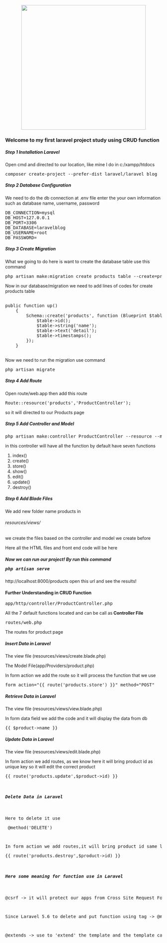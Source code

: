 <p align="center"><a href="https://laravel.com" target="_blank"><img src="https://raw.githubusercontent.com/laravel/art/master/logo-lockup/5%20SVG/2%20CMYK/1%20Full%20Color/laravel-logolockup-cmyk-red.svg" width="400"></a></p>

<h3>Welcome to my first laravel project study using CRUD function</h3>
<h5> Step 1 Installation Laravel </h5>
<p> Open cmd and directed to our location, like mine I do in c:/xampp/htdocs <pre>composer create-project --prefer-dist laravel/laravel blog</pre></p>
<h5> Step 2 Database Configuration </h5>
<p> We need to do the db connection at .env file enter the your own information such as database name, username, password <pre>
DB_CONNECTION=mysql
DB_HOST=127.0.0.1
DB_PORT=3306
DB_DATABASE=laravelblog
DB_USERNAME=root
DB_PASSWORD=
</pre></p>
<h5> Step 3 Create Migration</h5>
<p> What we going to do here is want to create the database table use this command <pre>php artisan make:migration create_products_table --create=products</pre></p>
<p> Now in our database/migration we need to add lines of codes for create products table <pre> 
public function up()
    {
        Schema::create('products', function (Blueprint $table) {
            $table->id();
            $table->string('name');
            $table->text('detail');
            $table->timestamps();
        });
    }
 </pre></p>
 <p> Now we need to run the migration use command <pre>php artisan migrate</pre></p>
 <h5> Step 4 Add Route </h5>
 <p> Open route/web.app then add this route<pre>Route::resource('products','ProductController');</pre> so it will directed to our Products page</p>
 <h5> Step 5 Add Controller and Model </h5>
 <p><pre>php artisan make:controller ProductController --resource --model=Product</pre> in this controller will have all the function by default have seven functions</p>
 <ol>
  <li>index()</li>
  <li>create()</li>
  <li>store()</li>
  <li>show()</li>
  <li>edit()</li>
  <li>update()</li>
  <li>destroy()</li>
</ol>
<h5>Step 6 Add Blade Files</h5>
<p>We add new folder name products in <h6>resources/views/</h6> we create the files based on the controller and model we create before</p>
<p>Here all the HTML files and front end code will be here</p>
<h5> Now we can run our project! By run this command <pre>php artisan serve</pre></h5>
<p>http://localhost:8000/products open this url and see the results!</p>

<h4> Further Understanding in CRUD Function</h4>
<pre>app/http/controller/ProductController.php</pre><p>All the 7 default functions located and can be call as<b> Controller File</b></pre></p>
<pre>routes/web.php</pre><p>The routes for product page</p>
<h5>Insert Data in Laravel</h5>
<p>The view file (resources/views/create.blade.php)</p>
<p>The Model File(app/Providers/product.php)</p>
<p>In form action we add the route so it will process the function that we use<pre>form action="{{ route('products.store') }}" method="POST"</pre></p>
<h5>Retrieve Data in Laravel</h5>
<p>The view file (resources/views/view.blade.php)</p>
<p>In form data field we add the code and it will display the data from db<pre>{{ $product->name }}</pre></p>
<h5>Update Data in Laravel</h5>
<p>The view file (resources/views/edit.blade.php)</p>
<p>In form action we add routes, as we know here it will bring product id as unique key so it will edit the correct product<pre>{{ route('products.update',$product->id) }}</p>
<h5>Delete Data in Laravel</h5>
<p><pre>Here to delete it use<pre> @method('DELETE')</pre><p>
<p>In form action we add routes,it will bring product id same like when update so it will delete the correct product<pre>{{ route('products.destroy',$product->id) }}</p>
<h5>Here some meaning for function use in Laravel</h5>
<p>@csrf -> it will protect our apps from Cross Site Request Forgery attacks, it will create csrf token for each active session to verify auntheticated user</p>
<p>Since Laravel 5.6 to delete and put function using tag -> @method("DELETE") and @method("PUT")</p>
<p>@extends -> use to 'extend' the template and the template can extend using own section using -> @yield</p>
 
  
